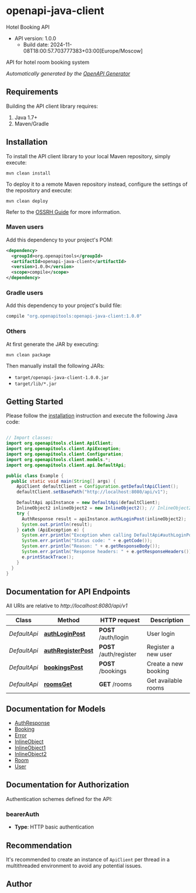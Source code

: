 # openapi-java-client

Hotel Booking API
- API version: 1.0.0
  - Build date: 2024-11-08T18:00:57.703777383+03:00[Europe/Moscow]

API for hotel room booking system


*Automatically generated by the [OpenAPI Generator](https://openapi-generator.tech)*


## Requirements

Building the API client library requires:
1. Java 1.7+
2. Maven/Gradle

## Installation

To install the API client library to your local Maven repository, simply execute:

```shell
mvn clean install
```

To deploy it to a remote Maven repository instead, configure the settings of the repository and execute:

```shell
mvn clean deploy
```

Refer to the [OSSRH Guide](http://central.sonatype.org/pages/ossrh-guide.html) for more information.

### Maven users

Add this dependency to your project's POM:

```xml
<dependency>
  <groupId>org.openapitools</groupId>
  <artifactId>openapi-java-client</artifactId>
  <version>1.0.0</version>
  <scope>compile</scope>
</dependency>
```

### Gradle users

Add this dependency to your project's build file:

```groovy
compile "org.openapitools:openapi-java-client:1.0.0"
```

### Others

At first generate the JAR by executing:

```shell
mvn clean package
```

Then manually install the following JARs:

* `target/openapi-java-client-1.0.0.jar`
* `target/lib/*.jar`

## Getting Started

Please follow the [installation](#installation) instruction and execute the following Java code:

```java

// Import classes:
import org.openapitools.client.ApiClient;
import org.openapitools.client.ApiException;
import org.openapitools.client.Configuration;
import org.openapitools.client.models.*;
import org.openapitools.client.api.DefaultApi;

public class Example {
  public static void main(String[] args) {
    ApiClient defaultClient = Configuration.getDefaultApiClient();
    defaultClient.setBasePath("http://localhost:8080/api/v1");

    DefaultApi apiInstance = new DefaultApi(defaultClient);
    InlineObject2 inlineObject2 = new InlineObject2(); // InlineObject2 | 
    try {
      AuthResponse result = apiInstance.authLoginPost(inlineObject2);
      System.out.println(result);
    } catch (ApiException e) {
      System.err.println("Exception when calling DefaultApi#authLoginPost");
      System.err.println("Status code: " + e.getCode());
      System.err.println("Reason: " + e.getResponseBody());
      System.err.println("Response headers: " + e.getResponseHeaders());
      e.printStackTrace();
    }
  }
}

```

## Documentation for API Endpoints

All URIs are relative to *http://localhost:8080/api/v1*

Class | Method | HTTP request | Description
------------ | ------------- | ------------- | -------------
*DefaultApi* | [**authLoginPost**](docs/DefaultApi.md#authLoginPost) | **POST** /auth/login | User login
*DefaultApi* | [**authRegisterPost**](docs/DefaultApi.md#authRegisterPost) | **POST** /auth/register | Register a new user
*DefaultApi* | [**bookingsPost**](docs/DefaultApi.md#bookingsPost) | **POST** /bookings | Create a new booking
*DefaultApi* | [**roomsGet**](docs/DefaultApi.md#roomsGet) | **GET** /rooms | Get available rooms


## Documentation for Models

 - [AuthResponse](docs/AuthResponse.md)
 - [Booking](docs/Booking.md)
 - [Error](docs/Error.md)
 - [InlineObject](docs/InlineObject.md)
 - [InlineObject1](docs/InlineObject1.md)
 - [InlineObject2](docs/InlineObject2.md)
 - [Room](docs/Room.md)
 - [User](docs/User.md)


## Documentation for Authorization

Authentication schemes defined for the API:
### bearerAuth

- **Type**: HTTP basic authentication


## Recommendation

It's recommended to create an instance of `ApiClient` per thread in a multithreaded environment to avoid any potential issues.

## Author



